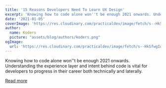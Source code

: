 ```yaml
---
title: '15 Reasons Developers Need To Learn UX Design'
excerpt: 'Knowing how to code alone won''t be enough 2021 onwards. Understanding the experience layer and intent behind code is vital for developers to progress in their career both technically and laterally. '
date: '2021-01-05'
coverImage: 'https://res.cloudinary.com/practicaldev/image/fetch/s--HkSfwgIw--/c_imagga_scale,f_auto,fl_progressive,h_420,q_auto,w_1000/https://dev-to-uploads.s3.amazonaws.com/i/qt2i9ve1m3pf4t32hgkr.png'
author:
  name: Koders
  picture: "assets/blog/authors/koders.png"
ogImage:
  url: 'https://res.cloudinary.com/practicaldev/image/fetch/s--HkSfwgIw--/c_imagga_scale,f_auto,fl_progressive,h_420,q_auto,w_1000/https://dev-to-uploads.s3.amazonaws.com/i/qt2i9ve1m3pf4t32hgkr.png'
---
```


Knowing how to code alone won''t be enough 2021 onwards. Understanding the experience layer and intent behind code is vital for developers to progress in their career both technically and laterally. 

[Read more](https://dev.to/veebuv/15-reasons-developers-need-to-learn-ux-design-16jl)
